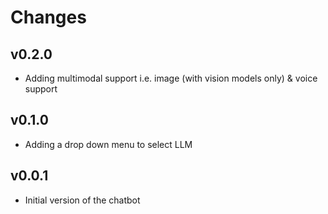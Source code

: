 # Changes

## v0.2.0
- Adding multimodal support i.e. image (with vision models only) & voice support

## v0.1.0
- Adding a drop down menu to select LLM

## v0.0.1
- Initial version of the chatbot